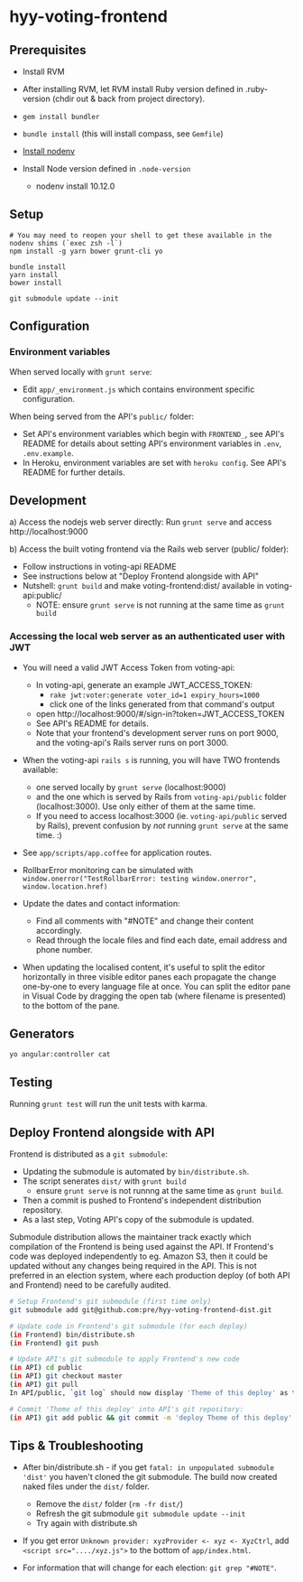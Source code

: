 # hyy-voting-frontend

## Prerequisites

- Install RVM
- After installing RVM, let RVM install Ruby version defined in .ruby-version (chdir out & back from project directory).
- `gem install bundler`
- `bundle install` (this will install compass, see `Gemfile`)

- [Install nodenv](https://github.com/nodenv/nodenv)
- Install Node version defined in `.node-version`
  - nodenv install 10.12.0

## Setup

~~~
# You may need to reopen your shell to get these available in the nodenv shims (`exec zsh -l`)
npm install -g yarn bower grunt-cli yo

bundle install
yarn install
bower install

git submodule update --init
~~~

## Configuration

### Environment variables
When served locally with `grunt serve`:
- Edit `app/_environment.js` which contains environment specific configuration.

When being served from the API's `public/` folder:
- Set API's environment variables which begin with `FRONTEND_`, see API's README for details about setting API's environment variables in `.env`, `.env.example`.
- In Heroku, environment variables are set with `heroku config`. See API's README for further details.

## Development

a) Access the nodejs web server directly:
  Run `grunt serve` and access http://localhost:9000

b) Access the built voting frontend via the Rails web server (public/ folder):
  - Follow instructions in voting-api README
  - See instructions below at "Deploy Frontend alongside with API"
  - Nutshell: `grunt build` and make voting-frontend:dist/ available in voting-api:public/
    - NOTE: ensure `grunt serve` is not running at the same time as `grunt build`

### Accessing the local web server as an authenticated user with JWT

- You will need a valid JWT Access Token from voting-api:
  - In voting-api, generate an example JWT_ACCESS_TOKEN:
    - `rake jwt:voter:generate voter_id=1 expiry_hours=1000`
    - click one of the links generated from that command's output
  - open http://localhost:9000/#/sign-in?token=JWT_ACCESS_TOKEN
  - See API's README for details.
  - Note that your frontend's development server runs on port 9000,
    and the voting-api's Rails server runs on port 3000.
- When the voting-api `rails s` is running, you will have TWO frontends available:
  - one served locally by `grunt serve` (localhost:9000)
  - and the one which is served by Rails from `voting-api/public` folder
    (localhost:3000). Use only either of them at the same time.
  - If you need to access localhost:3000 (ie. `voting-api/public` served by
    Rails), prevent confusion by *not* running `grunt serve` at the same time. :)

- See `app/scripts/app.coffee` for application routes.

- RollbarError monitoring can be simulated with
    `window.onerror("TestRollbarError: testing window.onerror", window.location.href)`

- Update the dates and contact information:
  - Find all comments with "#NOTE" and change their content accordingly.
  - Read through the locale files and find each date, email address and phone number.

- When updating the localised content, it's useful to split the editor horizontally in three
  visible editor panes each propagate the change one-by-one to every language file at once.
  You can split the editor pane in Visual Code by dragging the open tab (where filename is
  presented) to the bottom of the pane.

## Generators

`yo angular:controller cat`

## Testing

Running `grunt test` will run the unit tests with karma.


## Deploy Frontend alongside with API

Frontend is distributed as a `git submodule`:
  * Updating the submodule is automated by `bin/distribute.sh`.
  * The script senerates `dist/` with `grunt build`
    * ensure `grunt serve` is not runnng at the same time as `grunt build`.
  * Then a commit is pushed to Frontend's independent distribution repository.
  * As a last step, Voting API's copy of the submodule is updated.

Submodule distribution allows the maintainer track exactly which compilation
of the Frontend is being used against the API. If Frontend's code was deployed
independently to eg. Amazon S3, then it could be updated without
any changes being required in the API. This is not preferred in an
election system, where each production deploy (of both API and Frontend) need
to be carefully audited.

```bash
# Setup Frontend's git submodule (first time only)
git submodule add git@github.com:pre/hyy-voting-frontend-dist.git
```

```bash
# Update code in Frontend's git submodule (for each deploy)
(in Frontend) bin/distribute.sh
(in Frontend) git push

# Update API's git submodule to apply Frontend's new code
(in API) cd public
(in API) git checkout master
(in API) git pull
In API/public, `git log` should now display 'Theme of this deploy' as the newest commit.
```

```bash
# Commit 'Theme of this deploy' into API's git repository:
(in API) git add public && git commit -m 'deploy Theme of this deploy'
```


## Tips & Troubleshooting

* After bin/distribute.sh - if you get `fatal: in unpopulated submodule 'dist'`
  you haven't cloned the git submodule. The build now created naked files under
  the `dist/` folder.
  * Remove the `dist/` folder (`rm -fr dist/`)
  * Refresh the git submodule `git submodule update --init`
  * Try again with distribute.sh

* If you get error `Unknown provider: xyzProvider <- xyz <- XyzCtrl`,
  add `<script src="..../xyz.js">` to the bottom of `app/index.html`.

* For information that will change for each election: `git grep "#NOTE"`.
